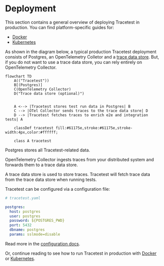 # Deployment

This section contains a general overview of deploying Tracetest in production. You can find platform-specific guides for:

- [Docker](./docker)
- [Kubernetes](./kubernetes)

As shown in the diagram below, a typical production Tracetest deployment consists of Postgres, an OpenTelemetry Colletor and a [trace data store](../configuration/overview). But, if you do not want to use a trace data store, you can rely entirely on OpenTelemetry Collector.

<!-- Add graph for Tracetest cluster -->

```mermaid
flowchart TD
    A(("Tracetest"))
    B[(Postgres)]
    C(OpenTelemetry Collector)
    D("Trace data store (optional)")


    A <--> |Tracetest stores test run data in Postgres| B
    C --> |OTel Collector sends traces to the trace data store| D
    D --> |Tracetest fetches traces to enrich e2e and integration tests| A

    classDef tracetest fill:#61175e,stroke:#61175e,stroke-width:4px,color:#ffffff;

    class A tracetest
```

Postgres stores all Tracetest-related data.

OpenTelemetry Collector ingests traces from your distributed system and forwards them to a trace data store.

A trace data store is used to store traces. Tracetest will fetch trace data from the trace data store when running tests.

Tracetest can be configured via a configuration file:

```yaml
# tracetest.yaml

postgres:
  host: postgres
  user: postgres
  password: ${POSTGRES_PWD}
  port: 5432
  dbname: postgres
  params: sslmode=disable
```

Read more in the [configuration docs](../configuration/overview.md).

Or, continue reading to see how to run Tracetest in production with [Docker](./docker) or [Kubernetes](./kubernetes).
